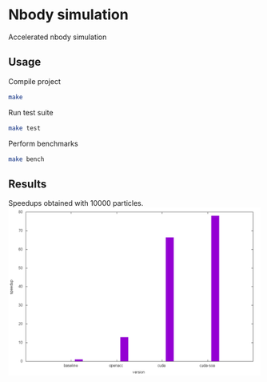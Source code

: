 # Nbody simulation
Accelerated nbody simulation

## Usage
Compile project
```bash
make

```

Run test suite
```bash
make test
```

Perform benchmarks
```bash
make bench
```

## Results
Speedups obtained with 10000 particles.
![Speedups](data/plot/speedups.png) 
